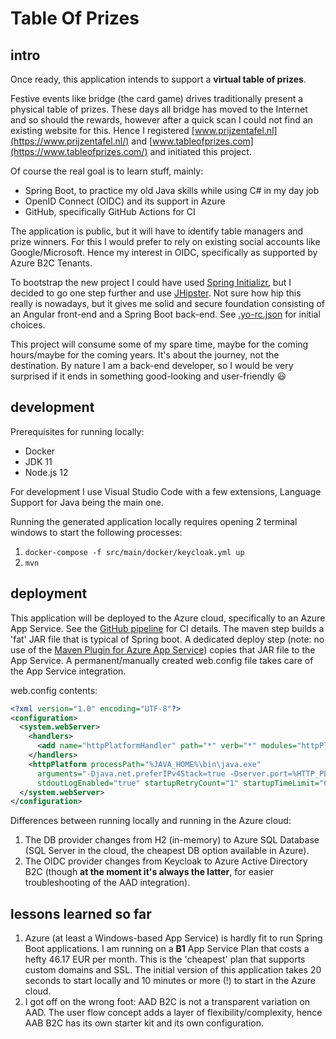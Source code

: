 # Table Of Prizes

## intro

Once ready, this application intends to support a **virtual table of prizes**.

Festive events like bridge (the card game) drives traditionally present a physical table of prizes. These days all bridge has moved to the Internet and so should the rewards, however after a quick scan I could not find an existing website for this. Hence I registered [www.prijzentafel.nl](https://www.prijzentafel.nl/) and [www.tableofprizes.com](https://www.tableofprizes.com/) and initiated this project.

Of course the real goal is to learn stuff, mainly:

- Spring Boot, to practice my old Java skills while using C# in my day job
- OpenID Connect (OIDC) and its support in Azure
- GitHub, specifically GitHub Actions for CI

The application is public, but it will have to identify table managers and prize winners. For this I would prefer to rely on existing social accounts like Google/Microsoft. Hence my interest in OIDC, specifically as supported by Azure B2C Tenants.

To bootstrap the new project I could have used [Spring Initializr](https://start.spring.io/), but I decided to go one step further and use [JHipster](https://www.jhipster.tech/). Not sure how hip this really is nowadays, but it gives me solid and secure foundation consisting of an Angular front-end and a Spring Boot back-end. See [.yo-rc.json](.yo-rc.json) for initial choices.

This project will consume some of my spare time, maybe for the coming hours/maybe for the coming years. It's about the journey, not the destination. By nature I am a back-end developer, so I would be very surprised if it ends in something good-looking and user-friendly :smiley:

## development

Prerequisites for running locally:

- Docker
- JDK 11
- Node.js 12

For development I use Visual Studio Code with a few extensions, Language Support for Java being the main one.

Running the generated application locally requires opening 2 terminal windows to start the following processes:

1. `docker-compose -f src/main/docker/keycloak.yml up`
2. `mvn`

## deployment

This application will be deployed to the Azure cloud, specifically to an Azure App Service. See the [GitHub pipeline](.github/workflows/ci.yml) for CI details. The maven step builds a 'fat' JAR file that is typical of Spring boot. A dedicated deploy step (note: no use of the [Maven Plugin for Azure App Service](https://github.com/Microsoft/azure-maven-plugins/tree/master/azure-webapp-maven-plugin)) copies that JAR file to the App Service. A permanent/manually created web.config file takes care of the App Service integration.

web.config contents:

```xml
<?xml version="1.0" encoding="UTF-8"?>
<configuration>
  <system.webServer>
    <handlers>
      <add name="httpPlatformHandler" path="*" verb="*" modules="httpPlatformHandler" resourceType="Unspecified" />
    </handlers>
    <httpPlatform processPath="%JAVA_HOME%\bin\java.exe"
      arguments="-Djava.net.preferIPv4Stack=true -Dserver.port=%HTTP_PLATFORM_PORT% -jar &quot;%HOME%\site\wwwroot\app.jar&quot;"
      stdoutLogEnabled="true" startupRetryCount="1" startupTimeLimit="600" requestTimeout="00:02:00" />
  </system.webServer>
</configuration>
```

Differences between running locally and running in the Azure cloud:

1. The DB provider changes from H2 (in-memory) to Azure SQL Database (SQL Server in the cloud, the cheapest DB option available in Azure).
2. The OIDC provider changes from Keycloak to Azure Active Directory B2C (though **at the moment it's always the latter**, for easier troubleshooting of the AAD integration).

## lessons learned so far

1. Azure (at least a Windows-based App Service) is hardly fit to run Spring Boot applications. I am running on a **B1** App Service Plan that costs a hefty 46.17 EUR per month. This is the 'cheapest' plan that supports custom domains and SSL. The initial version of this application takes 20 seconds to start locally and 10 minutes or more (!) to start in the Azure cloud.
2. I got off on the wrong foot: AAD B2C is not a transparent variation on AAD. The user flow concept adds a layer of flexibility/complexity, hence AAB B2C has its own starter kit and its own configuration.
